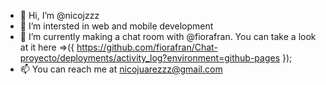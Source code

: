 - 👋 Hi, I’m @nicojzzz
- 👀 I’m intersted in web and mobile development
- 🌱 I’m currently making a chat room with @fiorafran. You can take a look at it here =>({ https://github.com/fiorafran/Chat-proyecto/deployments/activity_log?environment=github-pages });
- 📫 You can reach me at nicojuarezzz@gmail.com

<!---
nicojzzz/nicojzzz is a ✨ special ✨ repository because its `README.md` (this file) appears on your GitHub profile.
You can click the Preview link to take a look at your changes.
--->
